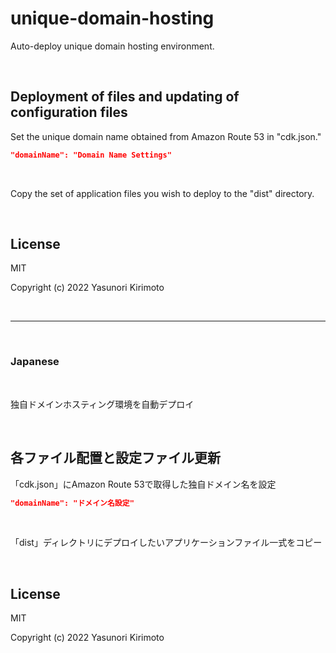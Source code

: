 # unique-domain-hosting

Auto-deploy unique domain hosting environment.

<br>

## Deployment of files and updating of configuration files

Set the unique domain name obtained from Amazon Route 53 in "cdk.json."

```json
"domainName": "Domain Name Settings"
```

<br>

Copy the set of application files you wish to deploy to the "dist" directory.

<br>

## License

MIT

Copyright (c) 2022 Yasunori Kirimoto

<br>

---

<br>

### Japanese

<br>

独自ドメインホスティング環境を自動デプロイ

<br>

## 各ファイル配置と設定ファイル更新

「cdk.json」にAmazon Route 53で取得した独自ドメイン名を設定

```json
"domainName": "ドメイン名設定"
```

<br>

「dist」ディレクトリにデプロイしたいアプリケーションファイル一式をコピー

<br>

## License

MIT

Copyright (c) 2022 Yasunori Kirimoto

<br>





